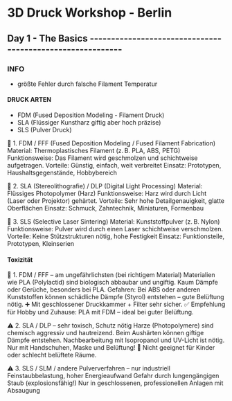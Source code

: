 # 3D Druck Workshop - Berlin

## Day 1 - The Basics ----------------------------------------------------------

### INFO
* größte Fehler durch falsche Filament Temperatur 


#### DRUCK ARTEN
* FDM (Fused Deposition Modeling - Filament Druck)
* SLA (Flüssiger Kunstharz giftig aber hoch präzise)
* SLS (Pulver Druck)

🔧 1. FDM / FFF (Fused Deposition Modeling / Fused Filament Fabrication)
    Material: Thermoplastisches Filament (z. B. PLA, ABS, PETG)
    Funktionsweise: Das Filament wird geschmolzen und schichtweise aufgetragen.
    Vorteile: Günstig, einfach, weit verbreitet
    Einsatz: Prototypen, Haushaltsgegenstände, Hobbybereich

🧪 2. SLA (Stereolithografie) / DLP (Digital Light Processing)
    Material: Flüssiges Photopolymer (Harz)
    Funktionsweise: Harz wird durch Licht (Laser oder Projektor) gehärtet.
    Vorteile: Sehr hohe Detailgenauigkeit, glatte Oberflächen
    Einsatz: Schmuck, Zahntechnik, Miniaturen, Formenbau

🧲 3. SLS (Selective Laser Sintering)
    Material: Kunststoffpulver (z. B. Nylon)
    Funktionsweise: Pulver wird durch einen Laser schichtweise verschmolzen.
    Vorteile: Keine Stützstrukturen nötig, hohe Festigkeit
    Einsatz: Funktionsteile, Prototypen, Kleinserien


#### Toxizität 
🥇 1. FDM / FFF – am ungefährlichsten (bei richtigem Material)
    Materialien wie PLA (Polylactid) sind biologisch abbaubar und ungiftig.
    Kaum Dämpfe oder Gerüche, besonders bei PLA.
    Gefahren: Bei ABS oder anderen Kunststoffen können schädliche Dämpfe (Styrol) entstehen – gute Belüftung nötig.
    ➕ Mit geschlossener Druckkammer + Filter sehr sicher.
✅ Empfehlung für Hobby und Zuhause: PLA mit FDM – ideal bei guter Belüftung.

⚠️ 2. SLA / DLP – sehr toxisch, Schutz nötig
    Harze (Photopolymere) sind chemisch aggressiv und hautreizend.
    Beim Aushärten können giftige Dämpfe entstehen.
    Nachbearbeitung mit Isopropanol und UV-Licht ist nötig.
    Nur mit Handschuhen, Maske und Belüftung!
🚫 Nicht geeignet für Kinder oder schlecht belüftete Räume.

⚠️ 3. SLS / SLM / andere Pulververfahren – nur industriell
    Feinstaubbelastung, hoher Energieaufwand
    Gefahr durch lungengängigen Staub (explosionsfähig!)
    Nur in geschlossenen, professionellen Anlagen mit Absaugung